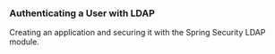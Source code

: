 ### Authenticating a User with LDAP
Creating an application and securing it with the Spring Security LDAP module.